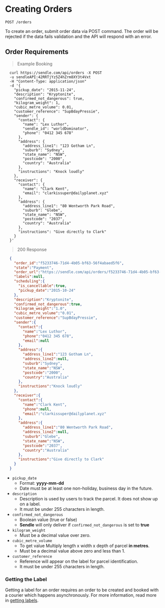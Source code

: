 # Creating Orders

`POST /orders`

To create an order, submit order data via POST command. The order will be rejected if the data fails validation and the API will respond with an error.

## Order Requirements
> Example Booking

```shell
  curl https://sendle.com/api/orders -X POST 
  -u sendleAPI:42RRTjYz5Z4hZrm8XY3t4Vxt 
  -H "Content-Type: application/json"
  -d '{ 
    "pickup_date": "2015-11-24",
    "description": "Kryptonite",
    "confirmed_not_dangerous": true,
    "kilogram_weight": 1,
    "cubic_metre_volume": 0.01, 
    "customer_reference": "SupBdayPressie", 
    "sender": { 
      "contact": { 
        "name": "Lex Luthor", 
        "sendle_id": "worldDominator",
        "phone": "0412 345 678"
      }, 
      "address": {
        "address_line1": "123 Gotham Ln", 
        "suburb": "Sydney", 
        "state_name": "NSW", 
        "postcode": "2000", 
        "country": "Australia"
      }, 
      "instructions": "Knock loudly"
    },
    "receiver": {
      "contact": {
        "name": "Clark Kent",
        "email": "clarkissuper@dailyplanet.xyz"
      },
      "address": {
        "address_line1": "80 Wentworth Park Road",
        "suburb": "Glebe",
        "state_name": "NSW",
        "postcode": "2037",
        "country": "Australia"
      }, 
      "instructions": "Give directly to Clark"
    }
  }'
```

> 200 Response

```json
  {
    "order_id":"f5233746-71d4-4b05-bf63-56f4abaed5f6",
    "state":"Payment",
    "order_url":"https://sendle.com/api/orders/f5233746-71d4-4b05-bf63-56f4abaed5f6",
    "labels":null,
    "scheduling":{
      "is_cancellable":true,
      "pickup_date":"2015-10-24"
    },
    "description":"Kryptonite",
    "confirmed_not_dangerous":true,
    "kilogram_weight":"1.0",
    "cubic_metre_volume":"0.01",
    "customer_reference":"SupBdayPressie",
    "sender":{
      "contact":{
        "name":"Lex Luthor",
        "phone":"0412 345 678",
        "email":null
      },
      "address":{
        "address_line1":"123 Gotham Ln",
        "address_line2":null,
        "suburb":"Sydney",
        "state_name":"NSW",
        "postcode":"2000",
        "country":"Australia"
      },
      "instructions":"Knock loudly"
    },
    "receiver":{
      "contact":{
        "name":"Clark Kent",
        "phone":null,
        "email":"clarkissuper@dailyplanet.xyz"
      },
      "address":{
        "address_line1":"80 Wentworth Park Road",
        "address_line2":null,
        "suburb":"Glebe",
        "state_name":"NSW",
        "postcode":"2037",
        "country":"Australia"
      },
      "instructions":"Give directly to Clark"
    }
  }
```

- `pickup_date`
  - Format: **yyyy-mm-dd**
  - Date must be at least one non-holiday, business day in the future.
- `description`
  - Description is used by users to track the parcel. It does not show up on a label.
  - It must be under 255 characters in length.
- `confirmed_not_dangerous`
  - Boolean value (true or false)
  - **Sendle** will only deliver if `confirmed_not_dangerous` is set to **true**
- `kilogram_weight`
  - Must be a decimal value over zero.
- `cubic_metre_volume`
  - To get value Multiply length x width x depth of parcel **in metres**.
  - Must be a decimal value above zero and less than 1.
- `customer_reference`
  - Reference will appear on the label for parcel identification.
  - It must be under 255 characters in length.

### Getting the Label

Getting a label for an order requires an order to be created and booked with a courier which happens asynchronously. For more information, read more in [getting labels](#getting-lables).